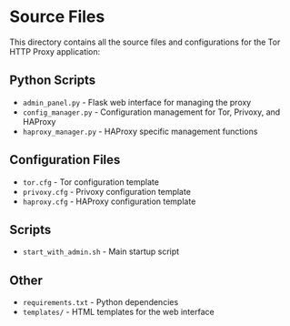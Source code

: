 # Source Files

This directory contains all the source files and configurations for the Tor HTTP Proxy application:

## Python Scripts
- `admin_panel.py` - Flask web interface for managing the proxy
- `config_manager.py` - Configuration management for Tor, Privoxy, and HAProxy
- `haproxy_manager.py` - HAProxy specific management functions

## Configuration Files
- `tor.cfg` - Tor configuration template
- `privoxy.cfg` - Privoxy configuration template
- `haproxy.cfg` - HAProxy configuration template

## Scripts
- `start_with_admin.sh` - Main startup script

## Other
- `requirements.txt` - Python dependencies
- `templates/` - HTML templates for the web interface
